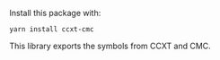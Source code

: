 Install this package with:

```
yarn install ccxt-cmc
```

This library exports the symbols from CCXT and CMC.
